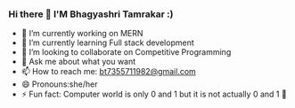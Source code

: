 ###   Hi there 👋 I'M Bhagyashri Tamrakar :)

<!--
**BST82/BST82** is a ✨ _special_ ✨ repository because its `README.md` (this file) appears on your GitHub profile.

Here are some ideas to get you started:  -->

- 🔭 I’m currently working on MERN
- 🌱 I’m currently learning Full stack development
- 👯 I’m looking to collaborate on Competitive Programming 
- 💬 Ask me about what you want 
- 📫 How to reach me: bt7355711982@gmail.com
- 😄 Pronouns:she/her
- ⚡ Fun fact: Computer world is only 0 and 1 but it is not actually 0 and 1 🤔


